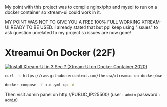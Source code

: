 My point with this project was to compile nginx/php and mysql to run on a docker container so xtream-ui could work in it.

MY POINT WAS NOT TO GIVE YOU A FREE 100% FULL WORKING XTREAM-UI READY TO BE USED. I already stated that but ppl keep using "issues" to ask question unrelated to my project so issues are now gone!

# Xtreamui On Docker (22F)
[![Install Xtream-UI in 3 Sec ? (Xtream-UI on Docker Container 2020)](https://github.com/theraw/xtreamui-on-docker/raw/master/scr/s1.png)](https://youtu.be/eiDSrA8Z-iw "Install Xtream-UI in 3 Sec ? (Xtream-UI on Docker Container 2020)")

```bash
curl -s https://raw.githubusercontent.com/theraw/xtreamui-on-docker/master/docker-compose.yml > xui.yml

docker-compose -f xui.yml up -d
```

Then visit admin panel on http://PUBLIC_IP:25500/ (user : `admin` password : `admin`)
